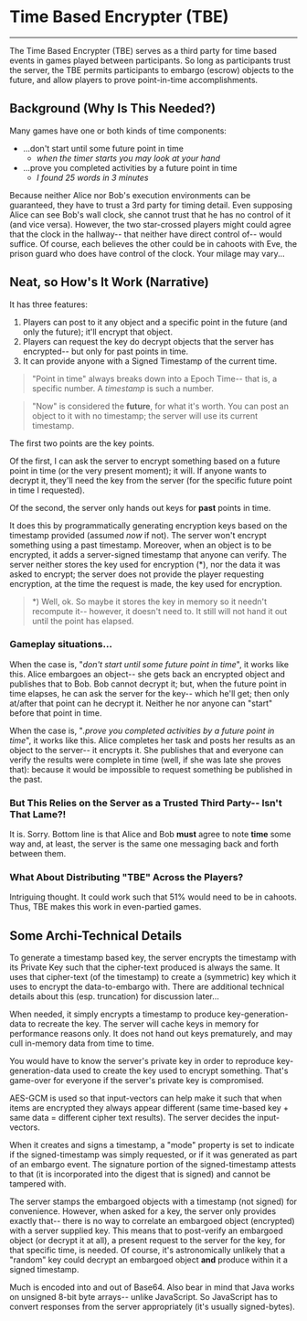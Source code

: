 # Time Based Encrypter (TBE)

---

The Time Based Encrypter (TBE) serves as a third party for time based events in games played between participants. So long as participants trust the server, the TBE permits participants to embargo (escrow) objects to the future, and allow players to prove point-in-time accomplishments.

## Background (Why Is This Needed?)

Many games have one or both kinds of time components:
* ...don't start until some future point in time
    * _when the timer starts you may look at your hand_
* ...prove you completed activities by a future point in time 
    * _I found 25 words in 3 minutes_

Because neither Alice nor Bob's execution environments can be guaranteed, they have to trust a 3rd party for timing detail. Even supposing Alice can see Bob's wall clock, she cannot trust that he has no control of it (and vice versa). However, the two star-crossed players might could agree that the clock in the hallway-- that neither have direct control of-- would suffice. Of course, each believes the other could be in cahoots with Eve, the prison guard who does have control of the clock. Your milage may vary...

## Neat, so How's It Work (Narrative)

It has three features:
1. Players can post to it any object and a specific point in the future (and only the future); it'll encrypt that object.
1. Players can request the key do decrypt objects that the server has encrypted-- but only for past points in time.
1. It can provide anyone with a Signed Timestamp of the current time.

> "Point in time" always breaks down into a Epoch Time-- that is, a specific number. A _timestamp_ is such a number.

> "Now" is considered the **future**, for what it's worth. You can post an object to it with no timestamp; the server will use its current timestamp.

The first two points are the key points. 

Of the first, I can ask the server to encrypt something based on a future point in time (or the very present moment); it will. If anyone wants to decrypt it, they'll need the key from the server (for the specific future point in time I requested).

Of the second, the server only hands out keys for **past** points in time.

It does this by programmatically generating encryption keys based on the timestamp provided (assumed *now* if not). The server won't  encrypt something using a past timestamp. Moreover, when an object is to be encrypted, it adds a server-signed timestamp that anyone can verify. The server neither stores the key used for encryption (*), nor the data it was asked to encrypt; the server does not provide the player requesting encryption, at the time the request is made, the key used for encryption.

> *) Well, ok. So maybe it stores the key in memory so it needn't recompute it-- however, it doesn't need to. It still will not hand it out until the point has elapsed.

### Gameplay situations...

When the case is, "_don't start until some future point in time_", it works like this. Alice embargoes an object-- she gets back an encrypted object and publishes that to Bob. Bob cannot decrypt it; but, when the future point in time elapses, he can ask the server for the key-- which he'll get; then only at/after that point can he decrypt it. Neither he nor anyone can "start" before that point in time.

When the case is, "_.prove you completed activities by a future point in time_", it works like this. Alice completes her task and posts her results as an object to the server-- it encrypts it. She publishes that and everyone can verify the results were complete in time (well, if she was late she proves that): because it would be impossible to request something be published in the past.

### But This Relies on the Server as a Trusted Third Party-- Isn't That Lame?!

It is. Sorry. Bottom line is that Alice and Bob **must** agree to note **time** some way and, at least, the server is the same one messaging back and forth between them.

### What About Distributing "TBE" Across the Players?

Intriguing thought. It could work such that 51% would need to be in cahoots. Thus, TBE makes this work in even-partied games.

## Some Archi-Technical Details

To generate a timestamp based key, the server encrypts the timestamp with its Private Key such that the cipher-text produced is always the same. It uses that cipher-text (of the timestamp) to create a (symmetric) key which it uses to encrypt the data-to-embargo with. There are additional technical details about this (esp. truncation) for discussion later...

When needed, it simply encrypts a timestamp to produce key-generation-data to recreate the key. The server will cache keys in memory for performance reasons only. It does not hand out keys prematurely, and may cull in-memory data from time to time.

You would have to know the server's private key in order to reproduce key-generation-data used to create the key used to encrypt something. That's game-over for everyone if the server's private key is compromised.

AES-GCM is used so that input-vectors can help make it such that when items are encrypted they always appear different (same time-based key + same data = different cipher text results). The server decides the input-vectors.

When it creates and signs a timestamp, a "mode" property is set to indicate if the signed-timestamp was simply requested, or if it was generated as part of an embargo event. The signature portion of the signed-timestamp attests to that (it is incorporated into the digest that is signed) and cannot be tampered with.

The server stamps the embargoed objects with a timestamp (not signed) for convenience. However, when asked for a key, the server only provides exactly that-- there is no way to correlate an embargoed object (encrypted) with a server supplied key. This means that to post-verify an embargoed object (or decrypt it at all), a present request to the server for the key, for that specific time, is needed. Of course, it's astronomically unlikely that a "random" key could decrypt an embargoed object **and** produce within it a signed timestamp. 

Much is encoded into and out of Base64. Also bear in mind that Java works on unsigned 8-bit byte arrays-- unlike JavaScript. So JavaScript has to convert responses from the server appropriately (it's usually signed-bytes).


